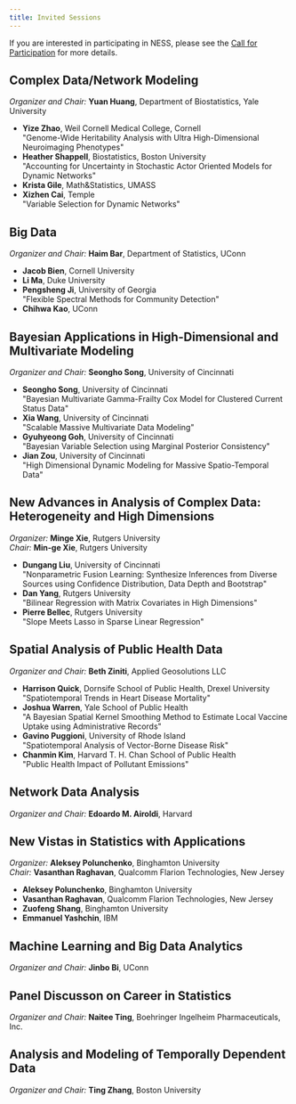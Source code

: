 ```yaml
---
title: Invited Sessions
---
```


If you are interested in participating in NESS, please see the [Call for
Participation](call-for-participation) for more details.

## Complex Data/Network Modeling

*Organizer and Chair:* **Yuan Huang**, Department of Biostatistics, Yale University

* **Yize Zhao**, Weil Cornell Medical College, Cornell  
  "Genome-Wide Heritability Analysis with Ultra High-Dimensional Neuroimaging Phenotypes"
* **Heather Shappell**, Biostatistics, Boston University  
  "Accounting for Uncertainty in Stochastic Actor Oriented Models for Dynamic Networks"
* **Krista Gile**, Math&Statistics, UMASS  
* **Xizhen Cai**, Temple  
  "Variable Selection for Dynamic Networks"

## Big Data

*Organizer and Chair:* **Haim Bar**, Department of Statistics, UConn

* **Jacob Bien**, Cornell University  
* **Li Ma**, Duke University  
* **Pengsheng Ji**, University of Georgia  
  "Flexible Spectral Methods for Community Detection"
* **Chihwa Kao**, UConn  

## Bayesian Applications in High-Dimensional and Multivariate Modeling

*Organizer and Chair:* **Seongho Song**, University of Cincinnati

* **Seongho Song**, University of Cincinnati  
  "Bayesian Multivariate Gamma-Frailty Cox Model for Clustered Current Status Data"
* **Xia Wang**, University of Cincinnati  
  "Scalable Massive Multivariate Data Modeling"
* **Gyuhyeong Goh**, University of Cincinnati  
  "Bayesian Variable Selection using Marginal Posterior Consistency"
* **Jian Zou**, University of Cincinnati  
  "High Dimensional Dynamic Modeling for Massive Spatio-Temporal Data"

## New Advances in Analysis of Complex Data: Heterogeneity and High Dimensions

*Organizer:* **Minge Xie**, Rutgers University  
*Chair:* **Min-ge Xie**, Rutgers University

* **Dungang Liu**, University of Cincinnati  
  "Nonparametric Fusion Learning: Synthesize Inferences from Diverse Sources using Confidence Distribution, Data Depth and Bootstrap"
* **Dan Yang**, Rutgers University  
  "Bilinear Regression with Matrix Covariates in High Dimensions"
* **Pierre Bellec**, Rutgers University  
  "Slope Meets Lasso in Sparse Linear Regression"

## Spatial Analysis of Public Health Data

*Organizer and Chair:* **Beth Ziniti**, Applied Geosolutions LLC

* **Harrison Quick**, Dornsife School of Public Health, Drexel University  
  "Spatiotemporal Trends in Heart Disease Mortality"
* **Joshua Warren**, Yale School of Public Health  
  "A Bayesian Spatial Kernel Smoothing Method to Estimate Local Vaccine Uptake using Administrative Records"
* **Gavino Puggioni**, University of Rhode Island  
  "Spatiotemporal Analysis of Vector-Borne Disease Risk"
* **Chanmin Kim**, Harvard T. H. Chan School of Public Health  
  "Public Health Impact of Pollutant Emissions"

## Network Data Analysis

*Organizer and Chair:* **Edoardo M. Airoldi**, Harvard

## New Vistas in Statistics with Applications

*Organizer:* **Aleksey Polunchenko**, Binghamton University  
*Chair:* **Vasanthan Raghavan**, Qualcomm Flarion Technologies, New Jersey

* **Aleksey Polunchenko**, Binghamton University
* **Vasanthan Raghavan**, Qualcomm Flarion Technologies, New Jersey
* **Zuofeng Shang**, Binghamton University
* **Emmanuel Yashchin**, IBM

## Machine Learning and Big Data Analytics

*Organizer and Chair:* **Jinbo Bi**, UConn

## Panel Discusson on Career in Statistics

*Organizer and Chair:* **Naitee Ting**, Boehringer Ingelheim Pharmaceuticals, Inc.

## Analysis and Modeling of Temporally Dependent Data

*Organizer and Chair:* **Ting Zhang**, Boston University


